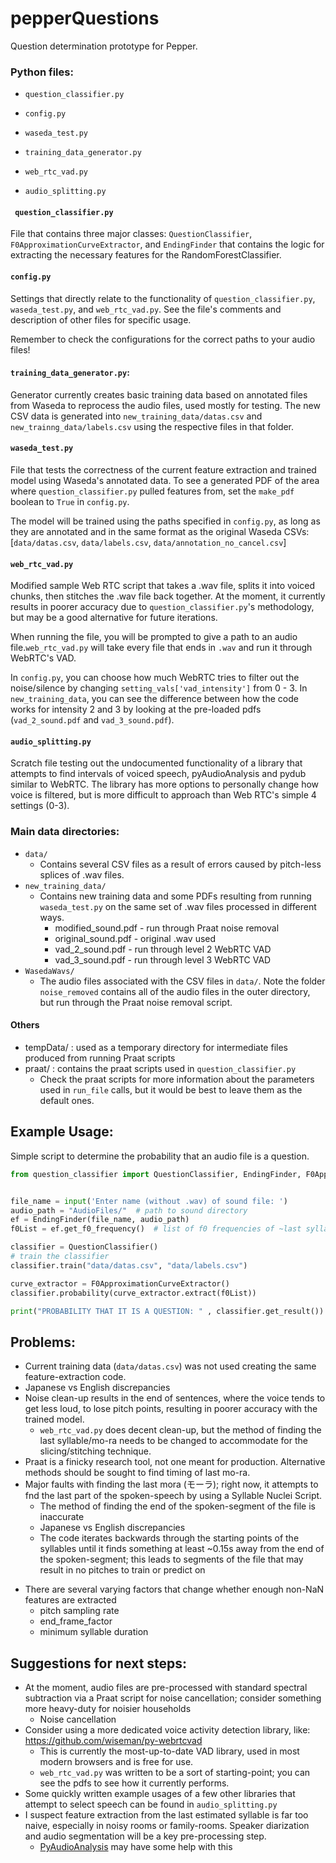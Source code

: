 # pepperQuestions

Question determination prototype for Pepper.


### Python files:

- `question_classifier.py`

- `config.py`

- `waseda_test.py`

- `training_data_generator.py`

- `web_rtc_vad.py`

- `audio_splitting.py`

  

#### ` question_classifier.py`

File that contains three major classes: `QuestionClassifier`, `F0ApproximationCurveExtractor`, and `EndingFinder` that contains the logic for extracting the necessary features for the RandomForestClassifier.

#### `config.py`

Settings that directly relate to the functionality of `question_classifier.py`, `waseda_test.py`, and `web_rtc_vad.py`. See the file's comments and description of other files for specific usage.

​Remember to check the configurations for the correct paths to your audio files!


#### `training_data_generator.py`:

Generator currently creates basic training data based on annotated files from Waseda to reprocess the audio files, used mostly for testing. The new CSV data is generated into `new_training_data/datas.csv` and `new_trainng_data/labels.csv` using the respective files in that folder.


#### `waseda_test.py`

File that tests the correctness of the current feature extraction and trained model using Waseda's annotated data. To see a generated PDF of the area where `question_classifier.py` pulled features from, set the `make_pdf` boolean to `True` in `config.py`. 

The model will be trained using the paths specified in `config.py`, as long as they are annotated and in the same format as the original Waseda CSVs: [`data/datas.csv`, `data/labels.csv`, `data/annotation_no_cancel.csv`]

#### `web_rtc_vad.py`

Modified sample Web RTC script that takes a .wav file, splits it into voiced chunks, then stitches the .wav file back together. At the moment, it currently results in poorer accuracy due to `question_classifier.py`'s methodology, but may be a good alternative for future iterations.

When running the file, you will be prompted to give a path to an audio file.`web_rtc_vad.py` will take every file that ends in `.wav` and run it through WebRTC's VAD.

In `config.py`, you can choose how much WebRTC tries to filter out the noise/silence by changing `setting_vals['vad_intensity']` from 0 - 3. In `new_training_data`, you can see the difference between how the code works for intensity 2 and 3 by looking at the pre-loaded pdfs (`vad_2_sound.pdf` and `vad_3_sound.pdf`).

#### `audio_splitting.py` 

Scratch file testing out the undocumented functionality of a library that attempts to find intervals of voiced speech, pyAudioAnalysis and pydub similar to WebRTC. The library has more options to personally change how voice is filtered, but is more difficult to approach than Web RTC's simple 4 settings (0-3).

### Main data directories:

- `data/`
    + Contains several CSV files as a result of errors caused by pitch-less splices of .wav files. 
- `new_training_data/` 
    + Contains new training data and some PDFs resulting from running `waseda_test.py` on the same set of .wav files processed in different ways.
        + modified_sound.pdf - run through Praat noise removal
        + original_sound.pdf - original .wav used
        + vad_2_sound.pdf - run through level 2 WebRTC VAD
        + vad_3_sound.pdf - run through level 3 WebRTC VAD
- `WasedaWavs/`
    + The audio files associated with the CSV files in `data/`. Note the folder `noise_removed` contains all of the audio files in the outer directory, but run through the Praat noise removal script.
  

#### Others 

- tempData/ : used as a temporary directory for intermediate files produced from running Praat scripts
- praat/ : contains the praat scripts used in `question_classifier.py`
  - Check the praat scripts for more information about the parameters used in `run_file` calls, but it would be best to leave them as the default ones.


## Example Usage:


Simple script to determine the probability that an audio file is a question.

```python
from question_classifier import QuestionClassifier, EndingFinder, F0ApproximationCurveExtractor


file_name = input('Enter name (without .wav) of sound file: ')
audio_path = "AudioFiles/"  # path to sound directory
ef = EndingFinder(file_name, audio_path)
f0List = ef.get_f0_frequency()  # list of f0 frequencies of ~last syllable

classifier = QuestionClassifier()
# train the classifier 
classifier.train("data/datas.csv", "data/labels.csv")   

curve_extractor = F0ApproximationCurveExtractor()       
classifier.probability(curve_extractor.extract(f0List))

print("PROBABILITY THAT IT IS A QUESTION: " , classifier.get_result())
```



## Problems:

- Current training data (`data/datas.csv`) was not used creating the same feature-extraction code.
- Japanese vs English discrepancies
- Noise clean-up results in the end of sentences, where the voice tends to get less loud, to lose pitch points, resulting in poorer accuracy with the trained model.
    + `web_rtc_vad.py` does decent clean-up, but the method of finding the last syllable/mo-ra needs to be changed to accommodate for the slicing/stitching technique.
- Praat is a finicky research tool, not one meant for production. Alternative methods should be sought to find timing of last mo-ra.
- Major faults with finding the last mora (モーラ); right now, it attempts to fnd the last part of the spoken-speech by using a Syllable Nuclei Script.
    + The method of finding the end of the spoken-segment of the file is inaccurate
    + Japanese vs English discrepancies
    + The code iterates backwards through the starting points of the syllables until it finds something at least ~0.15s away from the end of the spoken-segment; this leads to segments of the file that may result in no pitches to train or predict on
+ There are several varying factors that change whether enough non-NaN features are extracted
    + pitch sampling rate
    + end_frame_factor
    + minimum syllable duration



## Suggestions for next steps:
- At the moment, audio files are pre-processed with standard spectral subtraction via a Praat script for noise cancellation; consider something more heavy-duty for noisier households
    - Noise cancellation
- Consider using a more dedicated voice activity detection library, like: https://github.com/wiseman/py-webrtcvad
    + This is currently the most-up-to-date VAD library, used in most modern browsers and is free for use.
    + `web_rtc_vad.py` was written to be a sort of starting-point; you can see the pdfs to see how it currently performs.
- Some quickly written example usages of a few other libraries that attempt to select speech can be found in `audio_splitting.py`
- I suspect feature extraction from the last estimated syllable is far too naive, especially in noisy rooms or family-rooms. Speaker diarization and audio segmentation will be a key pre-processing step.
    + [PyAudioAnalysis](https://github.com/tyiannak/pyAudioAnalysis) may have some help with this